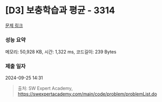 # [D3] 보충학습과 평균 - 3314 

[문제 링크](https://swexpertacademy.com/main/code/problem/problemDetail.do?contestProbId=AWBnA2jaxDsDFAWr) 

### 성능 요약

메모리: 50,928 KB, 시간: 1,322 ms, 코드길이: 239 Bytes

### 제출 일자

2024-09-25 14:31



> 출처: SW Expert Academy, https://swexpertacademy.com/main/code/problem/problemList.do